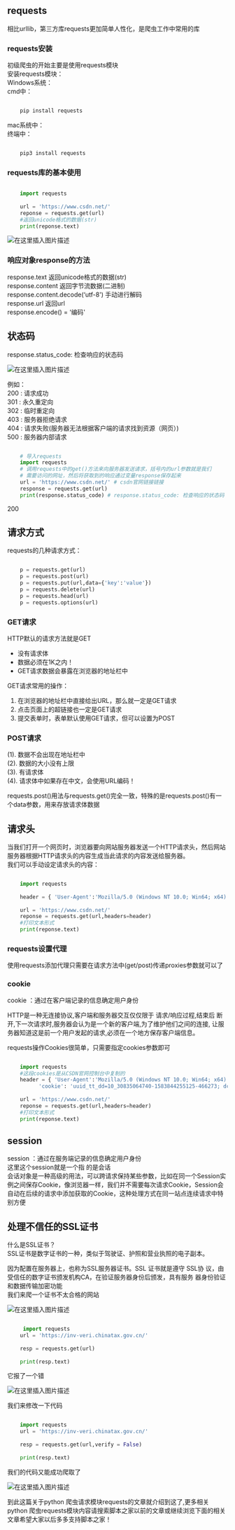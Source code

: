 ##  requests

相比urllib，第三方库requests更加简单人性化，是爬虫工作中常用的库

###  requests安装

初级爬虫的开始主要是使用requests模块  
安装requests模块：  
Windows系统：  
cmd中：

```python

    pip install requests
```

mac系统中：  
终端中：

```python

    pip3 install requests
```

###  requests库的基本使用

```python

    import requests
    
    url = 'https://www.csdn.net/'
    reponse = requests.get(url)
    #返回unicode格式的数据(str) 
    print(reponse.text)
```

![在这里插入图片描述](https://img.jbzj.com/file_images/article/202012/2020120410291167.png)

###  响应对象response的⽅法

response.text 返回unicode格式的数据(str)  
response.content 返回字节流数据(⼆进制)  
response.content.decode(‘utf-8') ⼿动进⾏解码  
response.url 返回url  
response.encode() = ‘编码'

##  状态码

response.status_code: 检查响应的状态码

![在这里插入图片描述](https://img.jbzj.com/file_images/article/202012/2020120410291168.png)

例如：  
200 : 请求成功  
301 : 永久重定向  
302 : 临时重定向  
403 : 服务器拒绝请求  
404 : 请求失败(服务器⽆法根据客户端的请求找到资源（⽹⻚）)  
500 : 服务器内部请求

```python

    # 导入requests
    import requests
    # 调用requests中的get()方法来向服务器发送请求，括号内的url参数就是我们
    # 需要访问的网址，然后将获取到的响应通过变量response保存起来
    url = 'https://www.csdn.net/' # csdn官网链接链接
    response = requests.get(url)
    print(response.status_code) # response.status_code: 检查响应的状态码
```

200

##  请求⽅式

requests的几种请求方式：

```python

    p = requests.get(url)
    p = requests.post(url)
    p = requests.put(url,data={'key':'value'})
    p = requests.delete(url)
    p = requests.head(url)
    p = requests.options(url)
```

###  GET请求

HTTP默认的请求方法就是GET  
* 没有请求体   
* 数据必须在1K之内！   
* GET请求数据会暴露在浏览器的地址栏中 

GET请求常用的操作：  
1. 在浏览器的地址栏中直接给出URL，那么就一定是GET请求   
2. 点击页面上的超链接也一定是GET请求   
3. 提交表单时，表单默认使用GET请求，但可以设置为POST 

###  POST请求

(1). 数据不会出现在地址栏中  
(2). 数据的大小没有上限  
(3). 有请求体  
(4). 请求体中如果存在中文，会使用URL编码！

requests.post()用法与requests.get()完全一致，特殊的是requests.post()有一个data参数，用来存放请求体数据

##  请求头

当我们打开一个网页时，浏览器要向网站服务器发送一个HTTP请求头，然后网站服务器根据HTTP请求头的内容生成当此请求的内容发送给服务器。  
我们可以手动设定请求头的内容：

```python

    import requests
    
    header = { 'User-Agent':'Mozilla/5.0 (Windows NT 10.0; Win64; x64) AppleWebKit/537.36 (KHTML, like Gecko) Chrome/79.0.3945.88 Safari/537.36'}
    
    url = 'https://www.csdn.net/'
    reponse = requests.get(url,headers=header)
    #打印文本形式
    print(reponse.text)
```

###  requests设置代理

使⽤requests添加代理只需要在请求⽅法中(get/post)传递proxies参数就可以了

###  cookie

cookie ：通过在客户端记录的信息确定⽤户身份

HTTP是⼀种⽆连接协议,客户端和服务器交互仅仅限于 请求/响应过程,结束后 断开,下⼀次请求时,服务器会认为是⼀个新的客户端,为了维护他们之间的连接,
让服务器知道这是前⼀个⽤户发起的请求,必须在⼀个地⽅保存客户端信息。

requests操作Cookies很简单，只需要指定cookies参数即可

```python

    import requests
    #这段cookies是从CSDN官网控制台中复制的
    header = { 'User-Agent':'Mozilla/5.0 (Windows NT 10.0; Win64; x64) AppleWebKit/537.36 (KHTML, like Gecko) Chrome/79.0.3945.88 Safari/537.36',
          'cookie': 'uuid_tt_dd=10_30835064740-1583844255125-466273; dc_session_id=10_1583844255125.696601; __gads=ID=23811027bd34da29:T=1583844256:S=ALNI_MY6f7VlmNJKxrkHd2WKUIBQ34Bbnw; UserName=xdc1812547560; UserInfo=708aa833b2064ba9bb8ab0be63866b58; UserToken=708aa833b2064ba9bb8ab0be63866b58; UserNick=xdc1812547560; AU=F85; UN=xdc1812547560; BT=1590317415705; p_uid=U000000; Hm_ct_6bcd52f51e9b3dce32bec4a3997715ac=6525*1*10_30835064740-1583844255125-466273!5744*1*xdc1812547560; Hm_up_6bcd52f51e9b3dce32bec4a3997715ac=%7B%22islogin%22%3A%7B%22value%22%3A%221%22%2C%22scope%22%3A1%7D%2C%22isonline%22%3A%7B%22value%22%3A%221%22%2C%22scope%22%3A1%7D%2C%22isvip%22%3A%7B%22value%22%3A%220%22%2C%22scope%22%3A1%7D%2C%22uid_%22%3A%7B%22value%22%3A%22xdc1812547560%22%2C%22scope%22%3A1%7D%7D; log_Id_click=1; Hm_lvt_feacd7cde2017fd3b499802fc6a6dbb4=1595575203; Hm_up_feacd7cde2017fd3b499802fc6a6dbb4=%7B%22islogin%22%3A%7B%22value%22%3A%221%22%2C%22scope%22%3A1%7D%2C%22isonline%22%3A%7B%22value%22%3A%221%22%2C%22scope%22%3A1%7D%2C%22isvip%22%3A%7B%22value%22%3A%220%22%2C%22scope%22%3A1%7D%2C%22uid_%22%3A%7B%22value%22%3A%22xdc1812547560%22%2C%22scope%22%3A1%7D%7D; Hm_ct_feacd7cde2017fd3b499802fc6a6dbb4=5744*1*xdc1812547560!6525*1*10_30835064740-1583844255125-466273; Hm_up_facf15707d34a73694bf5c0d571a4a72=%7B%22islogin%22%3A%7B%22value%22%3A%221%22%2C%22scope%22%3A1%7D%2C%22isonline%22%3A%7B%22value%22%3A%221%22%2C%22scope%22%3A1%7D%2C%22isvip%22%3A%7B%22value%22%3A%220%22%2C%22scope%22%3A1%7D%2C%22uid_%22%3A%7B%22value%22%3A%22xdc1812547560%22%2C%22scope%22%3A1%7D%7D; Hm_ct_facf15707d34a73694bf5c0d571a4a72=5744*1*xdc1812547560!6525*1*10_30835064740-1583844255125-466273; announcement=%257B%2522isLogin%2522%253Atrue%252C%2522announcementUrl%2522%253A%2522https%253A%252F%252Flive.csdn.net%252Froom%252Fyzkskaka%252Fats4dBdZ%253Futm_source%253D908346557%2522%252C%2522announcementCount%2522%253A0%257D; Hm_lvt_facf15707d34a73694bf5c0d571a4a72=1596946584,1597134917,1597155835,1597206739; searchHistoryArray=%255B%2522%25E8%258F%259C%25E9%25B8%259FIT%25E5%25A5%25B3%2522%252C%2522%25E5%25AE%25A2%25E6%259C%258D%2522%255D; log_Id_pv=7; log_Id_view=8; dc_sid=c0efd34d6da090a1fccd033091e0dc53; TY_SESSION_ID=7d77f76f-a4b1-43ef-9bb5-0aebee8ee475; c_ref=https%3A//www.baidu.com/link; c_first_ref=www.baidu.com; c_first_page=https%3A//www.csdn.net/; Hm_lvt_6bcd52f51e9b3dce32bec4a3997715ac=1597245305,1597254589,1597290418,1597378513; c_segment=1; dc_tos=qf1jz2; Hm_lpvt_6bcd52f51e9b3dce32bec4a3997715ac=1597387359'}
    
    url = 'https://www.csdn.net/'
    reponse = requests.get(url,headers=header)
    #打印文本形式
    print(reponse.text)
```

##  session

session ：通过在服务端记录的信息确定⽤户身份  
这⾥这个session就是⼀个指 的是会话  
会话对象是一种高级的用法，可以跨请求保持某些参数，比如在同一个Session实例之间保存Cookie，像浏览器一样，我们并不需要每次请求Cookie，Session会自动在后续的请求中添加获取的Cookie，这种处理方式在同一站点连续请求中特别方便

##  处理不信任的SSL证书

什么是SSL证书？  
SSL证书是数字证书的⼀种，类似于驾驶证、护照和营业执照的电⼦副本。

因为配置在服务器上，也称为SSL服务器证书。SSL 证书就是遵守 SSL协 议，由受信任的数字证书颁发机构CA，在验证服务器身份后颁发，具有服务
器身份验证和数据传输加密功能  
我们来爬一个证书不太合格的网站

![在这里插入图片描述](https://img.jbzj.com/file_images/article/202012/2020120410291169.png)

```python

     import requests
    url = 'https://inv-veri.chinatax.gov.cn/'
    
    resp = requests.get(url)
    
    print(resp.text)
```

它报了一个错

![在这里插入图片描述](https://img.jbzj.com/file_images/article/202012/2020120410291270.png)

我们来修改一下代码

```python

    import requests
    url = 'https://inv-veri.chinatax.gov.cn/'
    
    resp = requests.get(url,verify = False)
    
    print(resp.text)
```

我们的代码又能成功爬取了

![在这里插入图片描述](https://img.jbzj.com/file_images/article/202012/2020120410291271.png)

到此这篇关于python 爬虫请求模块requests的文章就介绍到这了,更多相关python
爬虫requests模块内容请搜索脚本之家以前的文章或继续浏览下面的相关文章希望大家以后多多支持脚本之家！

